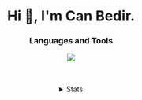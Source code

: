 <h1 align="center">Hi 👋, I'm Can Bedir.</h1>

<h3 align="center">
    Languages and Tools
</h3>

<p align="center">
    <img src="https://skillicons.dev/icons?i=html,css,tailwind,js,ts,react,nextjs,git,vscode&perline=14" />
 </p>
<br> <br>

<details align="center">
  <summary>Stats</summary> <br>
   
  ![canbedir stats](https://github-readme-streak-stats.herokuapp.com?user=canbedir&theme=great-gatsby&hide_border=true&border_radius=10)
</details>


